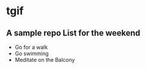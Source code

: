 # tgif
A sample repo
List for the weekend
--------------------
* Go for a walk
* Go swimming
* Meditate on the Balcony

